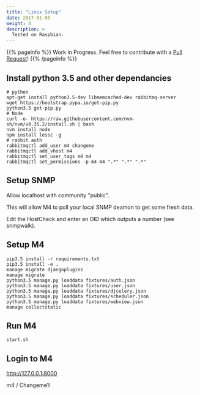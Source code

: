 ```yaml
---
title: "Linux Setup"
date: 2017-01-05
weight: 4
description: >
  Tested on Raspbian.
---
```


{{% pageinfo %}}
Work in Progress.  Feel free to contribute with a [Pull Request](https://github.com/m4system/m4system.ca/pulls)!
{{% /pageinfo %}}

## Install python 3.5 and other dependancies

```
# python
apt-get install python3.5-dev libmemcached-dev rabbitmq-server 
wget https://bootstrap.pypa.io/get-pip.py
python3.5 get-pip.py
# Node
curl -o- https://raw.githubusercontent.com/nvm-sh/nvm/v0.35.2/install.sh | bash
nvm install node
npm install lessc -g
# rabbit auth
rabbitmqctl add_user m4 changeme
rabbitmqctl add_vhost m4
rabbitmqctl set_user_tags m4 m4
rabbitmqctl set_permissions -p m4 m4 ".*" ".*" ".*"
```


## Setup SNMP

Allow localhost with community "public". 

This will allow M4 to poll your local SNMP deamon to get some fresh data.

Edit the HostCheck and enter an OID which outputs a number (see snmpwalk). 

## Setup M4

```
pip3.5 install -r requirements.txt
pip3.5 install -e .
manage migrate djangoplugins
manage migrate
python3.5 manage.py loaddata fixtures/auth.json
python3.5 manage.py loaddata fixtures/user.json
python3.5 manage.py loaddata fixtures/djcelery.json
python3.5 manage.py loaddata fixtures/scheduler.json
python3.5 manage.py loaddata fixtures/webview.json
manage collectstatic
```

## Run M4

```
start.sh
```

## Login to M4

http://127.0.0.1:8000

m4 / Changeme1!